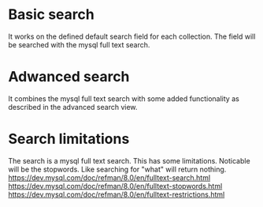 # Basic search

It works on the defined default search field for each collection.
The field will be searched with the mysql full text search.

# Adwanced search

It combines the mysql full text search with some added functionality as described in the  advanced search view.

# Search limitations

The search is a mysql full text search.
This has some limitations. Noticable will be the stopwords. Like searching for "what" will return nothing.
https://dev.mysql.com/doc/refman/8.0/en/fulltext-search.html
https://dev.mysql.com/doc/refman/8.0/en/fulltext-stopwords.html
https://dev.mysql.com/doc/refman/8.0/en/fulltext-restrictions.html
